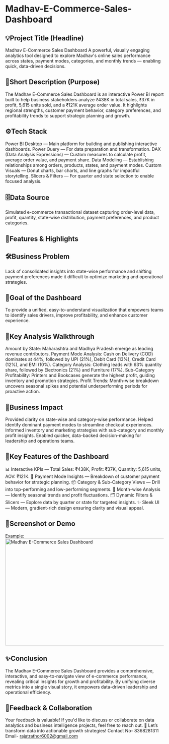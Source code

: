 # Madhav-E-Commerce-Sales-Dashboard

## 💡Project Title (Headline)
Madhav E-Commerce Sales Dashboard
A powerful, visually engaging analytics tool designed to explore Madhav's online sales performance across states, payment modes, categories, and monthly trends — enabling quick, data-driven decisions.

## 📝Short Description (Purpose)
The Madhav E-Commerce Sales Dashboard is an interactive Power BI report built to help business stakeholders analyze ₹438K in total sales, ₹37K in profit, 5,615 units sold, and a ₹121K average order value. It highlights regional strengths, customer payment behavior, category preferences, and profitability trends to support strategic planning and growth.

## ⚙️Tech Stack
Power BI Desktop — Main platform for building and publishing interactive dashboards.
Power Query — For data preparation and transformation.
DAX (Data Analysis Expressions) — Custom measures to calculate profit, average order value, and payment share.
Data Modeling — Establishing relationships among orders, products, states, and payment modes.
Custom Visuals — Donut charts, bar charts, and line graphs for impactful storytelling.
Slicers & Filters — For quarter and state selection to enable focused analysis.

## 🗄️Data Source
Simulated e-commerce transactional dataset capturing order-level data, profit, quantity, state-wise distribution, payment preferences, and product categories.

## 🚀Features & Highlights

## 🛠️Business Problem
Lack of consolidated insights into state-wise performance and shifting payment preferences made it difficult to optimize marketing and operational strategies.

## 🎯Goal of the Dashboard
To provide a unified, easy-to-understand visualization that empowers teams to identify sales drivers, improve profitability, and enhance customer experience.

## 🔎Key Analysis Walkthrough
Amount by State: Maharashtra and Madhya Pradesh emerge as leading revenue contributors.
Payment Mode Analysis: Cash on Delivery (COD) dominates at 44%, followed by UPI (21%), Debit Card (13%), Credit Card (12%), and EMI (10%).
Category Analysis: Clothing leads with 63% quantity share, followed by Electronics (21%) and Furniture (17%).
Sub-Category Profitability: Printers and Bookcases generate the highest profit, guiding inventory and promotion strategies.
Profit Trends: Month-wise breakdown uncovers seasonal spikes and potential underperforming periods for proactive action.

## 💼Business Impact
Provided clarity on state-wise and category-wise performance.
Helped identify dominant payment modes to streamline checkout experiences.
Informed inventory and marketing strategies with sub-category and monthly profit insights.
Enabled quicker, data-backed decision-making for leadership and operations teams.

## 📌Key Features of the Dashboard
📊 Interactive KPIs — Total Sales: ₹438K, Profit: ₹37K, Quantity: 5,615 units, AOV: ₹121K.
🧾 Payment Mode Insights — Breakdown of customer payment behavior for strategic planning.
📦 Category & Sub-Category Views — Drill into top-performing and low-performing segments.
📅 Month-wise Analysis — Identify seasonal trends and profit fluctuations.
🗂️ Dynamic Filters & Slicers — Explore data by quarter or state for targeted insights.
✨ Sleek UI — Modern, gradient-rich design ensuring clarity and visual appeal.

## 📸Screenshot or Demo

Example: <img width="599" height="339" alt="Madhav E-Commerce Sales Dashboard " src="https://github.com/user-attachments/assets/c161f806-ada8-4711-8903-64fcf726b582" />


## ✨Conclusion
The Madhav E-Commerce Sales Dashboard provides a comprehensive, interactive, and easy-to-navigate view of e-commerce performance, revealing critical insights for growth and profitability. By unifying diverse metrics into a single visual story, it empowers data-driven leadership and operational efficiency.

## 🤝Feedback & Collaboration
Your feedback is valuable! If you'd like to discuss or collaborate on data analytics and business intelligence projects, feel free to reach out.
🎯 Let’s transform data into actionable growth strategies!
Contact No- 8368281311 
Email- rajatrathor6002@gmail.com


